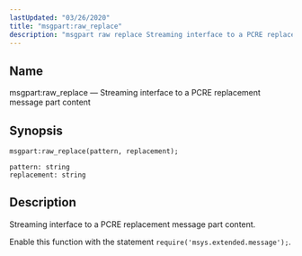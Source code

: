 ```yaml
---
lastUpdated: "03/26/2020"
title: "msgpart:raw_replace"
description: "msgpart raw replace Streaming interface to a PCRE replacement message part content msgpart raw replace pattern replacement Streaming interface to a PCRE replacement message part content Enable this function with the statement require msys extended message..."
---
```


<a name="lua.ref.msgpart_raw_replace"></a> 
## Name

msgpart:raw_replace — Streaming interface to a PCRE replacement message part content

<a name="idp17131360"></a> 
## Synopsis

`msgpart:raw_replace(pattern, replacement);`

```
pattern: string
replacement: string
```
<a name="idp17134320"></a> 
## Description

Streaming interface to a PCRE replacement message part content.

Enable this function with the statement `require('msys.extended.message');`.